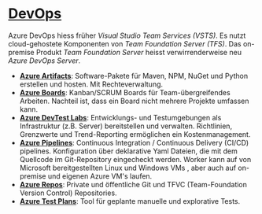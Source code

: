 # [DevOps]

Azure DevOps hiess früher _Visual Studio Team Services (VSTS)_. Es nutzt cloud-gehostete Komponenten von _Team Foundation Server (TFS)_. Das on-premise Produkt _Team Foundation Server_ heisst verwirrenderweise neu _Azure DevOps Server_.

* **[Azure Artifacts]**: Software-Pakete für Maven, NPM, NuGet und Python erstellen und hosten. Mit Rechteverwaltung.
* **[Azure Boards]**: Kanban/SCRUM Boards für Team-übergreifendes Arbeiten. Nachteil ist, dass ein Board nicht mehrere Projekte umfassen kann.
* **[Azure DevTest Labs]**: Entwicklungs- und Testumgebungen als Infrastruktur (z.B. Server) bereitstellen und verwalten. Richtlinien, Grenzwerte und Trend-Reporting ermöglichen ein Kostenmanagement.
* **[Azure Pipelines]**: Continuous Integration / Continuous Delivery (CI/CD) pipelines. Konfiguration über deklarative Yaml Dateien, die mit dem Quellcode im Git-Repository eingecheckt werden. Worker kann auf von Microsoft bereitgestellten Linux und Windows VMs , aber auch auf on-premise und eigenen Azure VM's laufen.
* **[Azure Repos]**: Private und öffentliche Git und TFVC (Team-Foundation Version Control) Repositories.
* **[Azure Test Plans]**: Tool für geplante manuelle und explorative Tests.

[DevOps]: https://azure.microsoft.com/de-de/services/#devops
[Azure Artifacts]: https://azure.microsoft.com/de-de/services/devops/artifacts/
[Azure Boards]: https://azure.microsoft.com/de-de/services/devops/boards/
[Azure DevTest Labs]: https://azure.microsoft.com/de-de/services/devtest-lab/
[Azure Pipelines]: https://azure.microsoft.com/de-de/services/devops/pipelines/
[Azure Repos]: https://azure.microsoft.com/de-de/services/devops/repos/
[Azure Test Plans]: https://azure.microsoft.com/de-de/services/devops/test-plans/